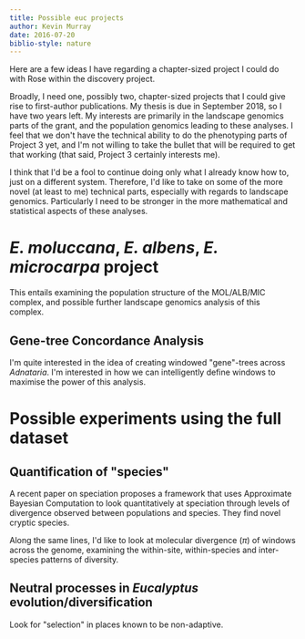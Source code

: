 ```yaml
---
title: Possible euc projects
author: Kevin Murray
date: 2016-07-20
biblio-style: nature
---
```



Here are a few ideas I have regarding a chapter-sized project I could do with
Rose within the discovery project.

Broadly, I need one, possibly two, chapter-sized projects that I could give
rise to first-author publications. My thesis is due in September 2018, so I
have two years left. My interests are primarily in the landscape genomics parts
of the grant, and the population genomics leading to these analyses. I feel
that we don't have the technical ability to do the phenotyping parts of Project
3 yet, and I'm not willing to take the bullet that will be required to get that
working (that said, Project 3 certainly interests me).

I think that I'd be a fool to continue doing only what I already know how to,
just on a different system. Therefore, I'd like to take on some of the more
novel (at least to me) technical parts, especially with regards to landscape
genomics. Particularly I need to be stronger in the more mathematical and
statistical aspects of these analyses.


# *E. moluccana*, *E. albens*, *E. microcarpa* project

This entails examining the population structure of the MOL/ALB/MIC complex, and
possible further landscape genomics analysis of this complex.

## Gene-tree Concordance Analysis

I'm quite interested in the idea of creating windowed "gene"-trees across
*Adnataria*. I'm interested in how we can intelligently define windows to
maximise the power of this analysis.


# Possible experiments using the full dataset

## Quantification of "species"

A recent paper on speciation proposes a framework that uses Approximate
Bayesian Computation to look quantitatively at speciation through levels of
divergence observed between populations and species. They find novel cryptic
species.

Along the same lines, I'd like to look at molecular divergence ($\pi$) of
windows across the genome, examining the within-site, within-species and
inter-species patterns of diversity.

## Neutral processes in *Eucalyptus* evolution/diversification

Look for "selection" in places known to be non-adaptive.
